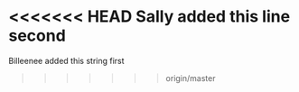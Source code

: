 <<<<<<< HEAD
Sally added this line second
=======
Billeenee added this string first
>>>>>>> origin/master
